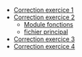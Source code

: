 * [Correction exercice 1]()
* [Correction exercice 2]()
  * [Module fonctions](https://drive.google.com/file/d/1WgA2YudLfHYfEc99wVWkpH51bkQPIv8S/view?usp=sharing)
  * [fichier principal](https://drive.google.com/file/d/1WPOU_Z95HdezT8H4RbQyG2NuNHoXANgj/view?usp=sharing) 
* [Correction exercice 3](https://drive.google.com/file/d/1WybvlU6KROydc5jADl-mn2U5Hi9Fi5et/view?usp=sharing)
* [Correction exercice 4](https://drive.google.com/file/d/10tqChBwusyU5jdpxX8MTjq07IA1L7Tie/view?usp=sharing)

